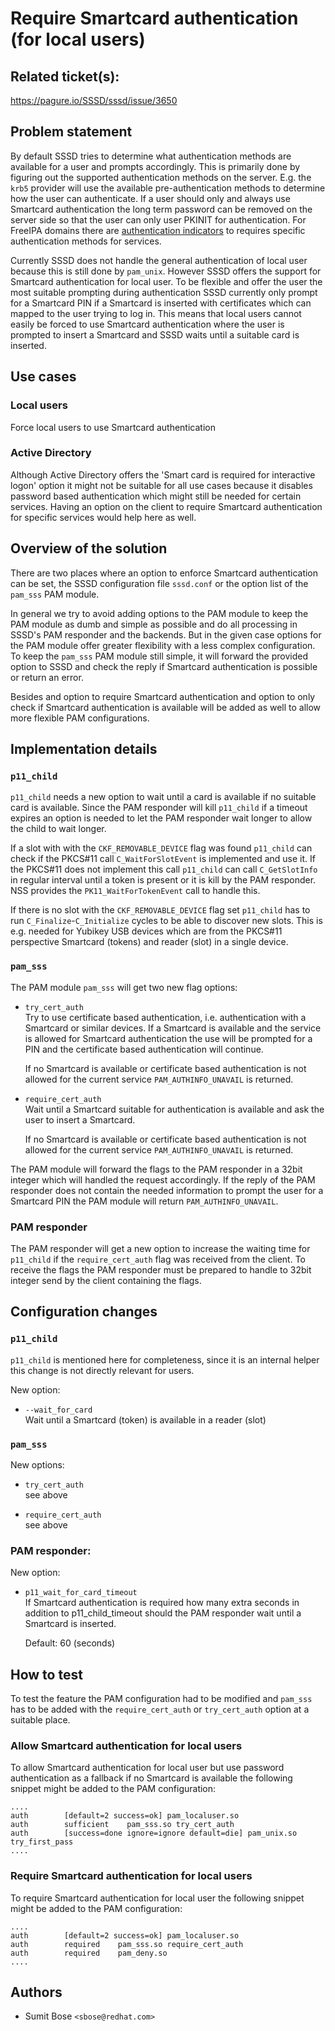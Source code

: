 # Require Smartcard authentication (for local users)

## Related ticket(s):

<https://pagure.io/SSSD/sssd/issue/3650>

## Problem statement

By default SSSD tries to determine what authentication methods are available for a user and prompts accordingly. This is primarily done by figuring out the supported authentication methods on the server. E.g. the `krb5` provider will use the available pre-authentication methods to determine how the user can authenticate. If a user should only and always use Smartcard authentication the long term password can be removed on the server side so that the user can only user PKINIT for authentication. For FreeIPA domains there are [authentication indicators](https://www.freeipa.org/page/V4/Authentication_Indicators) to requires specific authentication methods for services.

Currently SSSD does not handle the general authentication of local user because this is still done by `pam_unix`. However SSSD offers the support for Smartcard authentication for local user. To be flexible and offer the user the most suitable prompting during authentication SSSD currently only prompt for a Smartcard PIN if a Smartcard is inserted with certificates which can mapped to the user trying to log in. This means that local users cannot easily be forced to use Smartcard authentication where the user is prompted to insert a Smartcard and SSSD waits until a suitable card is inserted.

## Use cases

### Local users

Force local users to use Smartcard authentication

### Active Directory

Although Active Directory offers the 'Smart card is required for interactive logon' option it might not be suitable for all use cases because it disables password based authentication which might still be needed for certain services. Having an option on the client to require Smartcard authentication for specific services would help here as well.

## Overview of the solution

There are two places where an option to enforce Smartcard authentication can be set, the SSSD configuration file `sssd.conf` or the option list of the `pam_sss` PAM module.

In general we try to avoid adding options to the PAM module to keep the PAM module as dumb and simple as possible and do all processing in SSSD's PAM responder and the backends. But in the given case options for the PAM module offer greater flexibility with a less complex configuration. To keep the `pam_sss` PAM module still simple, it will forward the provided option to SSSD and check the reply if Smartcard authentication is possible or return an error.

Besides and option to require Smartcard authentication and option to only check if Smartcard authentication is available will be added as well to allow more flexible PAM configurations.

## Implementation details

### `p11_child`

`p11_child` needs a new option to wait until a card is available if no suitable card is available. Since the PAM responder will kill `p11_child` if a timeout expires an option is needed to let the PAM responder wait longer to allow the child to wait longer.

If a slot with with the `CKF_REMOVABLE_DEVICE` flag was found `p11_child` can check if the PKCS\#11 call `C_WaitForSlotEvent` is implemented and use it. If the PKCS\#11 does not implement this call `p11_child` can call `C_GetSlotInfo` in regular interval until a token is present or it is kill by the PAM responder. NSS provides the `PK11_WaitForTokenEvent` call to handle this.

If there is no slot with the `CKF_REMOVABLE_DEVICE` flag set `p11_child` has to run `C_Finalize`-`C_Initialize` cycles to be able to discover new slots. This is e.g. needed for Yubikey USB devices which are from the PKCS\#11 perspective Smartcard (tokens) and reader (slot) in a single device.

### `pam_sss`

The PAM module `pam_sss` will get two new flag options:

  - `try_cert_auth`  
    Try to use certificate based authentication, i.e. authentication with a Smartcard or similar devices. If a Smartcard is available and the service is allowed for Smartcard authentication the use will be prompted for a PIN and the certificate based authentication will continue.
    
    If no Smartcard is available or certificate based authentication is not allowed for the current service `PAM_AUTHINFO_UNAVAIL` is returned.

  - `require_cert_auth`  
    Wait until a Smartcard suitable for authentication is available and ask the user to insert a Smartcard.
    
    If no Smartcard is available or certificate based authentication is not allowed for the current service `PAM_AUTHINFO_UNAVAIL` is returned.

The PAM module will forward the flags to the PAM responder in a 32bit integer which will handled the request accordingly. If the reply of the PAM responder does not contain the needed information to prompt the user for a Smartcard PIN the PAM module will return `PAM_AUTHINFO_UNAVAIL`.

### PAM responder

The PAM responder will get a new option to increase the waiting time for `p11_child` if the `require_cert_auth` flag was received from the client. To receive the flags the PAM responder must be prepared to handle to 32bit integer send by the client containing the flags.

## Configuration changes

### `p11_child`

`p11_child` is mentioned here for completeness, since it is an internal helper this change is not directly relevant for users.

New option:

  - `--wait_for_card`  
    Wait until a Smartcard (token) is available in a reader (slot)

### `pam_sss`

New options:

  - `try_cert_auth`  
    see above

  - `require_cert_auth`  
    see above

### PAM responder:

New option:

  - `p11_wait_for_card_timeout`  
    If Smartcard authentication is required how many extra seconds in addition to p11_child_timeout should the PAM responder wait until a Smartcard is inserted.
    
    Default: 60 (seconds)

## How to test

To test the feature the PAM configuration had to be modified and `pam_sss` has to be added with the `require_cert_auth` or `try_cert_auth` option at a suitable place.

### Allow Smartcard authentication for local users

To allow Smartcard authentication for local user but use password authentication as a fallback if no Smartcard is available the following snippet might be added to the PAM configuration:

    ....
    auth        [default=2 success=ok] pam_localuser.so
    auth        sufficient    pam_sss.so try_cert_auth
    auth        [success=done ignore=ignore default=die] pam_unix.so try_first_pass
    ....

### Require Smartcard authentication for local users

To require Smartcard authentication for local user the following snippet might be added to the PAM configuration:

    ....
    auth        [default=2 success=ok] pam_localuser.so
    auth        required    pam_sss.so require_cert_auth
    auth        required    pam_deny.so
    ....

## Authors

  - Sumit Bose `<sbose@redhat.com>`
